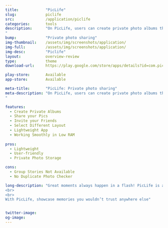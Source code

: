 ```yaml
---
title:            "PicLife"
slug:             piclife
src:              /application/piclife
categories:       tools
description:      "On PicLife, users can create private photo albums that convert into conversational groups. Users can then add friends and family to join these groups allowing them the ability to engage with the photos, chat with each other, and keep their photos organized in one central convenient location.
"
bump:             "Private photo sharing"
img-thumbnail:    /assets/img/screenshots/application/
img-full:         /assets/img/screenshots/application/
img-desc:         "Piclife"
layout:           overview-review
type:             theme
download-url:     https://play.google.com/store/apps/details?id=com.piclife.app

play-store:       Available
app-store:        Available

meta-title:       "PicLife: Private photo sharing"
meta-description: "On PicLife, users can create private photo albums that convert into conversational groups. Users can then add friends and family to join these groups allowing them the ability to engage with the photos, chat with each other, and keep their photos organized in one central convenient location.
"

features:
  - Create Private Albums
  - Share your Pics
  - Invite your Friends
  - Select Different Layout
  - Lightweight App
  - Working Smoothly in Low RAM 
  
pros:
  - Lightweight
  - User-friendly
  - Private Photo Storage

cons:
  - Group Stories Not Available
  - No Duplicate Photo Checker 

long-description: "Great moments always happen in a flash! PicLife is a brand new way to capture, collect and interact with the memories of a lifetime.
<br>
<br>
With PicLife, showcase memories you wouldn’t trust anywhere else"


twitter-image: 
og-image: 
---
```


